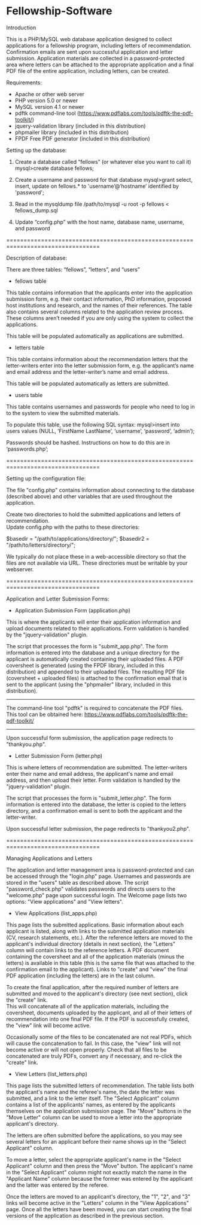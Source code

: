 # Fellowship-Software

Introduction

This is a PHP/MySQL web database application designed to collect applications for a
fellowship program, including letters of recommendation. Confirmation emails are sent
upon successful application and letter submission. Application materials are collected
in a password-protected area where letters can be attached to the appropriate application
and a final PDF file of the entire application, including letters, can be created.

Requirements:
- Apache or other web server
- PHP version 5.0 or newer
- MySQL version 4.1 or newer
- pdftk command-line tool (https://www.pdflabs.com/tools/pdftk-the-pdf-toolkit/)
- jquery-validation library (included in this distribution)
- phpmailer library (included in this distribution)
- FPDF Free PDF generator (included in this distribution)

Setting up the database:

1. Create a database called “fellows” (or whatever else you want to call it)
mysql>create database fellows;

2. Create a username and password for that database
mysql>grant select, insert, update on fellows.* to 'username’@‘hostname’ 
identified by 'password';

3. Read in the mysqldump file
/path/to/mysql -u root -p fellows < fellows_dump.sql

4. Update “config.php” with the host name, database name, username, and password


=================================================================================

Description of database:

There are three tables: “fellows”, “letters”, and “users”

* fellows table

This table contains information that the applicants enter into the application submission
form, e.g. their contact information, PhD information, proposed host institutions and
research, and the names of their references. The table also contains several columns 
related to the application review process. These columns aren’t needed if you are only
using the system to collect the applications.

This table will be populated automatically as applications are submitted.

* letters table

This table contains information about the recommendation letters that the letter-writers
enter into the letter submission form, e.g. the applicant’s name and email address and the 
letter-writer’s name and email address.  

This table will be populated automatically as letters are submitted.

* users table

This table contains usernames and passwords for people who need to log in to the system
to view the submitted materials.  

To populate this table, use the following SQL syntax:
mysql>insert into users values (NULL, ‘FirstName LastName’, ‘username’, ‘password’, ‘admin’);

Passwords should be hashed. Instructions on how to do this are in ‘passwords.php’;


=================================================================================

Setting up the configuration file:

The file "config.php" contains information about connecting to the database (described 
above) and other variables that are used throughout the application.

Create two directories to hold the submitted applications and letters of recommendation.  
Update config.php with the paths to these directories:

$basedir = "/path/to/applications/directory/";
$basedir2 = "/path/to/letters/directory/";

We typically do not place these in a web-accessible directory so that the files
are not available via URL. These directories must be writable by your webserver.


=================================================================================

Application and Letter Submission Forms:

* Application Submission Form (application.php)

This is where the applicants will enter their application information and upload 
documents related to their applications. Form validation is handled by the
"jquery-validation" plugin.

The script that processes the form is "submit_app.php". The form information 
is entered into the database and a unique directory for the applicant is 
automatically created containing their uploaded files. A PDF coversheet is 
generated (using the FPDF library, included in this distribution) and appended 
to their uploaded files. The resulting PDF file (coversheet + uploaded files) 
is attached to the confirmation email that is sent to the applicant (using the 
"phpmailer" library, included in this distribution).

***
The command-line tool "pdftk" is required to concatenate the PDF files. This 
tool can be obtained here:
https://www.pdflabs.com/tools/pdftk-the-pdf-toolkit/
***

Upon successful form submission, the application page redirects to "thankyou.php".

* Letter Submission Form (letter.php)

This is where letters of recommendation are submitted. The letter-writers enter
their name and email address, the applicant's name and email address, and then 
upload their letter. Form validation is handled by the "jquery-validation" plugin.

The script that processes the form is "submit_letter.php". The form information 
is entered into the database, the letter is copied to the letters directory, and 
a confirmation email is sent to both the applicant and the letter-writer.

Upon successful letter submission, the page redirects to "thankyou2.php".


=================================================================================

Managing Applications and Letters

The application and letter management area is password-protected and can be accessed 
through the "login.php" page. Usernames and passwords are stored in the "users" table 
as described above.  The script "password_check.php" validates passwords and directs 
users to the "welcome.php" page upon successful login. The Welcome page lists two 
options: "View applications" and "View letters".

* View Applications (list_apps.php)

This page lists the submitted applications. Basic information about each applicant
is listed, along with links to the submitted application materials (CV, research
statements, etc.). After the reference letters are moved to the applicant's individual
directory (details in next section), the "Letters" column will contain links to the
reference letters. A PDF document containing the coversheet and all of the application 
materials (minus the letters) is available in this table (this is the same file that
was attached to the confirmation email to the applicant). Links to "create" and "view" 
the final PDF application (including the letters) are in the last column.

To create the final application, after the required number of letters are submitted
and moved to the applicant's directory (see next section), click the "create" link.  
This will concatenate all of the application materials, including the coversheet, 
documents uploaded by the applicant, and all of their letters of recommendation into 
one final PDF file. If the PDF is successfully created, the "view" link will become 
active.

Occasionally some of the files to be concatenated are not real PDFs, which will 
cause the concatenation to fail. In this case, the "view" link will not become 
active or will not open properly. Check that all files to be concatenated are truly 
PDFs, convert any if necessary, and re-click the "create" link.

* View Letters (list_letters.php)

This page lists the submitted letters of recommendation. The table lists both the 
applicant's name and the referee's name, the date the letter was submitted, and a 
link to the letter itself. The "Select Applicant" column contains a list of the
applicants' names, as entered by the applicants themselves on the application
submission page. The "Move" buttons in the "Move Letter" column can be used to move 
a letter into the appropriate applicant's directory.

The letters are often submitted before the applications, so you may see several 
letters for an applicant before their name shows up in the "Select Applicant" 
column.

To move a letter, select the appropriate applicant's name in the "Select Applicant"
column and then press the "Move" button. The applicant's name in the "Select
Applicant" column might not exactly match the name in the "Applicant Name" column
because the former was entered by the applicant and the latter was entered by
the referee.

Once the letters are moved to an applicant's directory, the "1", "2", and "3" links
will become active in the "Letters" column in the "View Applications" page.  Once
all the letters have been moved, you can start creating the final versions of the
application as described in the previous section.

